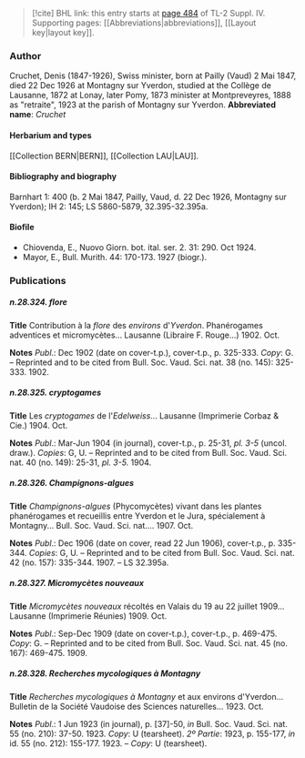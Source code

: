> [!cite] BHL link: this entry starts at [page 484](https://www.biodiversitylibrary.org/page/33266161) of TL-2 Suppl. IV.
> Supporting pages: [[Abbreviations|abbreviations]], [[Layout key|layout key]].

### Author

Cruchet, Denis (1847-1926), Swiss minister, born at Pailly (Vaud) 2 Mai 1847, died 22 Dec 1926 at Montagny sur Yverdon, studied at the Collège de Lausanne, 1872 at Lonay, later Pomy, 1873 minister at Montpreveyres, 1888 as "retraite", 1923 at the parish of Montagny sur Yverdon. 
**Abbreviated name**: *Cruchet*

#### Herbarium and types

[[Collection BERN|BERN]], [[Collection LAU|LAU]].

#### Bibliography and biography

Barnhart 1: 400 (b. 2 Mai 1847, Pailly, Vaud, d. 22 Dec 1926, Montagny sur Yverdon); IH 2: 145; LS 5860-5879, 32.395-32.395a.

#### Biofile

- Chiovenda, E., Nuovo Giorn. bot. ital. ser. 2. 31: 290. Oct 1924.
- Mayor, E., Bull. Murith. 44: 170-173. 1927 (biogr.).

### Publications

##### n.28.324. flore

**Title**
Contribution à la *flore* des *environs* d'*Yverdon*. Phanérogames adventices et micromycètes... Lausanne (Libraire F. Rouge...) 1902. Oct.

**Notes**
*Publ*.: Dec 1902 (date on cover-t.p.), cover-t.p., p. 325-333. *Copy*: G. – Reprinted and to be cited from Bull. Soc. Vaud. Sci. nat. 38 (no. 145): 325-333. 1902.

##### n.28.325. cryptogames

**Title**
Les *cryptogames* de l'*Edelweiss*... Lausanne (Imprimerie Corbaz & Cie.) 1904. Oct.

**Notes**
*Publ*.: Mar-Jun 1904 (in journal), cover-t.p., p. 25-31, *pl. 3-5* (uncol. draw.). *Copies*: G, U. – Reprinted and to be cited from Bull. Soc. Vaud. Sci. nat. 40 (no. 149): 25-31, *pl. 3-5.* 1904.

##### n.28.326. Champignons-algues

**Title**
*Champignons-algues* (Phycomycètes) vivant dans les plantes phanérogames et recueillis entre Yverdon et le Jura, spécialement à Montagny... Bull. Soc. Vaud. Sci. nat.... 1907. Oct.

**Notes**
*Publ*.: Dec 1906 (date on cover, read 22 Jun 1906), cover-t.p., p. 335-344. *Copies*: G, U. – Reprinted and to be cited from Bull. Soc. Vaud. Sci. nat. 42 (no. 157): 335-344. 1907. – LS 32.395a.

##### n.28.327. Micromycètes nouveaux

**Title**
*Micromycètes nouveaux* récoltés en Valais du 19 au 22 juillet 1909... Lausanne (Imprimerie Réunies) 1909. Oct.

**Notes**
*Publ*.: Sep-Dec 1909 (date on cover-t.p.), cover-t.p., p. 469-475. *Copy*: G. – Reprinted and to be cited from Bull. Soc. Vaud. Sci. nat. 45 (no. 167): 469-475. 1909.

##### n.28.328. Recherches mycologiques à Montagny

**Title**
*Recherches mycologiques à Montagny* et aux environs d'Yverdon... Bulletin de la Société Vaudoise des Sciences naturelles... 1923. Oct.

**Notes**
*Publ*.: 1 Jun 1923 (in journal), p. \[37\]-50, *in* Bull. Soc. Vaud. Sci. nat. 55 (no. 210): 37-50. 1923. *Copy*: U (tearsheet).
*2º Partie*: 1923, p. 155-177, *in* id. 55 (no. 212): 155-177. 1923. – *Copy*: U (tearsheet).

